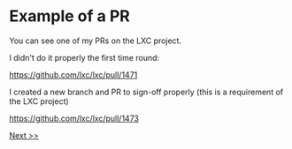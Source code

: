 # Example of a PR

You can see one of my PRs on the LXC project.

I didn't do it properly the first time round:

<https://github.com/lxc/lxc/pull/1471>

I created a new branch and PR to sign-off properly (this is a requirement of the LXC project)

<https://github.com/lxc/lxc/pull/1473>

[Next >>](03_some_git_setup_stuff.md)